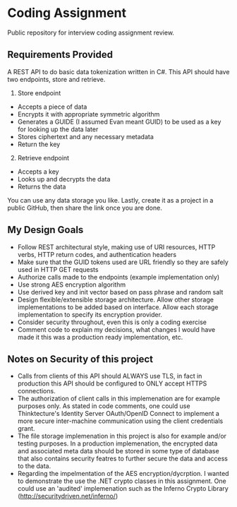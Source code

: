 # Coding Assignment
Public repository for interview coding assignment review.

## Requirements Provided
A REST API to do basic data tokenization written in C#.  This API should have two endpoints, store and retrieve.
1. Store endpoint
* Accepts a piece of data
* Encrypts it with appropriate symmetric algorithm
* Generates a GUIDE (I assumed Evan meant GUID) to be used as a key for looking up the data later
* Stores ciphertext and any necessary metadata
* Return the key
2. Retrieve endpoint
* Accepts a key
* Looks up and decrypts the data
* Returns the data

You can use any data storage you like.  Lastly, create it as a project in a public GitHub, then share the link once you are done.

## My Design Goals
* Follow REST architectural style, making use of URI resources, HTTP verbs, HTTP return codes, and authentication headers
* Make sure that the GUID tokens used are URL friendly so they are safely used in HTTP GET requests
* Authorize calls made to the endpoints (example implementation only)
* Use strong AES encryption algorithm
* Use derived key and init vector based on pass phrase and random salt
* Design flexible/extensible storage architecture. Allow other storage implementations to be added based on interface.  Allow each storage implementation to specify its encryption provider.
* Consider security throughout, even this is only a coding exercise
* Comment code to explain my decisions, what changes I would have made it this was a production ready implementation, etc.

## Notes on Security of this project
* Calls from clients of this API should ALWAYS use TLS, in fact in production this API should be configured to ONLY accept HTTPS connections.  
* The authorization of client calls in this implemenation are for example purposes only.  As stated in code comments, one could use Thinktecture's Identity Server OAuth/OpenID Connect to implement a more secure inter-machine communication using the client credentials grant.
* The file storage implemenation in this project is also for example and/or testing purposes.  In a production implemenation, the encrypted data and associated meta data should be stored in some type of database that also contains security featres to further secure the data and access to the data.
* Regarding the impelmentation of the AES encryption/dycrption.  I wanted to demonstrate the use the .NET crypto classes in this assignment.  One could use an 'audited' implemenation such as the Inferno Crypto Library (http://securitydriven.net/inferno/)  
